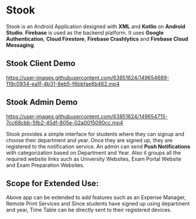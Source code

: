 # Stook
Stook is an Android Application designed with **XML** and **Kotlin** on **Android Studio**. **Firebase** is used as the backend platform.
It uses **Google Authentication**, **Cloud Firestore**, **Firebase Crashlytics** and **Firebase Cloud Messaging**.
## Stook Client Demo
https://user-images.githubusercontent.com/63851624/149654689-119c0934-ea1f-4b31-8eb5-f6bbfae6b462.mp4

## Stook Admin Demo
https://user-images.githubusercontent.com/63851624/149654715-7cc68cbb-5fb2-45df-805e-02a0015090cc.mp4

Stook provides a simple interface for students where they can signup and choose their department and year. Once they are signed up, they are registered to the notification service. An admin can send **Push Notifications** with categorization based on Department and Year. Also it groups all the required website links such as University Websites, Exam Portal Website and Exam Preparation Websites.

## Scope for Extended Use: 
Above app can be extended to add features such as an Expense Manager, Remote Print Services and Since students have signed up using department and year, Time Table can be directly sent to their registered devices.
